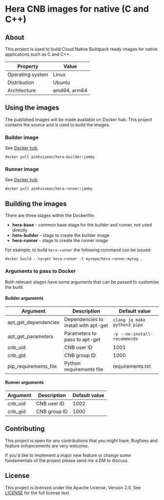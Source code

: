 # Hera CNB images for native (C and C++) 
## About
This project is used to build Cloud Native Buildpack ready images for native applications such as C and C++.

| Property         | Value        |
|------------------|--------------|
| Operating system | Linux        |
| Distribution     | Ubuntu       |
| Architecture     | amd64, arm64 |


## Using the images
The published images will be made available on Docker hub. This project contains the source and is used to build the images.

### Builder image
See [Docker hub](https://hub.docker.com/r/pimhuisman/hera-builder).

```docker pull pimhuisman/hera-builder:jammy```

### Runner image
See [Docker hub](https://hub.docker.com/r/pimhuisman/hera-runner).

```docker pull pimhuisman/hera-runner:jammy```

## Building the images
There are three stages within the Dockerfile:
- **hera-base** - common base stage for the builder and runner, not used directly
- **hera-builder** - stage to create the builder image
- **hera-runner** - stage to create the runner image

For example, to build `hera-runner` the following command can be issued:

```docker build --target hera-runner -t myrepo/hera-runner:mytag .```

### Arguments to pass to Docker
Both relevant stages have some arguments that can be passed to customise the build.

#### Builder arguments

| Argument              | Description                          | Default value                |
|-----------------------|--------------------------------------|------------------------------|
| apt_get_dependencies  | Dependencies to install with apt-get | `clang jq make python3 pipx` |
| apt_get_parameters    | Parameters to pass to apt-get        | `-y --no-install-recommends` |
| cnb_uid               | CNB user ID                          | 1001                         |
| cnb_gid               | CNB group ID                         | 1000                         |
| pip_requirements_file | Python requirements file             | requirements.txt             |

#### Runner arguments

| Argument              | Description                          | Default value                |
|-----------------------|--------------------------------------|------------------------------|
| cnb_uid               | CNB user ID                          | 1002                         |
| cnb_gid               | CNB group ID                         | 1000                         |

## Contributing
This project is open for any contributions that you might have. Bugfixes and feature enhancements are very welcome.

If you'd like to implement a major new feature or change some fundamentals of the project please send me a DM to discuss.

## License
This project is licensed under the Apache License, Version 2.0. See [LICENSE](LICENSE) for the full license text.